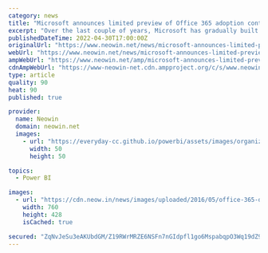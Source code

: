 ```yaml
---
category: news
title: "Microsoft announces limited preview of Office 365 adoption content pack for Power BI"
excerpt: "Over the last couple of years, Microsoft has gradually built up the capability and availability of its Power BI product. Back at the start of this year, the company released Power BI for Windows ..."
publishedDateTime: 2022-04-30T17:00:00Z
originalUrl: "https://www.neowin.net/news/microsoft-announces-limited-preview-of-office-365-adoption-content-pack-for-power-bi/"
webUrl: "https://www.neowin.net/news/microsoft-announces-limited-preview-of-office-365-adoption-content-pack-for-power-bi/"
ampWebUrl: "https://www.neowin.net/amp/microsoft-announces-limited-preview-of-office-365-adoption-content-pack-for-power-bi/"
cdnAmpWebUrl: "https://www-neowin-net.cdn.ampproject.org/c/s/www.neowin.net/amp/microsoft-announces-limited-preview-of-office-365-adoption-content-pack-for-power-bi/"
type: article
quality: 90
heat: 90
published: true

provider:
  name: Neowin
  domain: neowin.net
  images:
    - url: "https://everyday-cc.github.io/powerbi/assets/images/organizations/neowin.net-50x50.jpg"
      width: 50
      height: 50

topics:
  - Power BI

images:
  - url: "https://cdn.neow.in/news/images/uploaded/2016/05/office-365-devices_story.jpg"
    width: 760
    height: 428
    isCached: true

secured: "ZqNvJeSu3eAKUbdGM/Z19RWrMRZE6NSFn7nGIdpfl1go6MspabqpO3Wq19dZ9q82DCop8N7+aj/1XiDu8uVO8GSjHlkRlgYQ0dsM+6v1iGaMoNrjvv3l1eJnyzEY4ABHLnSIFQJuKQJCk9ChpTN01CoCUsuGJ3ZElggmBDCLtKA8pnoN5YqsVfihu6CONYJKpmWl+C4G/DE8w5A9hiSuR+3V4fGZ6+jRC7BwgFHPBSKO+ff6wlg6SnpmV5+KAOoN8Nk1xgDtecro/dkzj9Ng2W4sT5XKPrqhnUCpzrdttYCfFl6DJWNU51aG3Z1N31R2GehXs0G/j/fCAfSBYv18bzjM/lsKE5hE87tPoyLZMm4=;2lWRs471hfAG5/Jx/w+7gg=="
---
```


